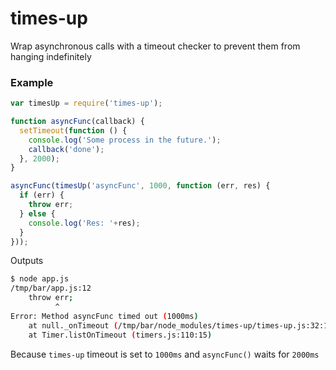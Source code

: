 times-up
========

Wrap asynchronous calls with a timeout checker to prevent them from hanging indefinitely

### Example
```js
var timesUp = require('times-up');

function asyncFunc(callback) {
  setTimeout(function () {
  	console.log('Some process in the future.');
  	callback('done');
  }, 2000);
}

asyncFunc(timesUp('asyncFunc', 1000, function (err, res) {
  if (err) {
  	throw err;
  } else {
  	console.log('Res: '+res);
  }
}));
```
Outputs
```sh
$ node app.js 
/tmp/bar/app.js:12
  	throw err;
  	      ^
Error: Method asyncFunc timed out (1000ms)
    at null._onTimeout (/tmp/bar/node_modules/times-up/times-up.js:32:18)
    at Timer.listOnTimeout (timers.js:110:15)
```

Because `times-up` timeout is set to `1000ms` and `asyncFunc()` waits for `2000ms`
